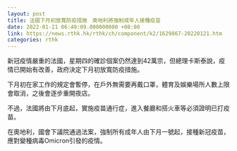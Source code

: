 ```yaml
---
layout: post
title: 法國下月初放寬防疫措施　奧地利將強制成年人接種疫苗
date: 2022-01-21 06:49:09.000000000 +08:00
link: https://news.rthk.hk/rthk/ch/component/k2/1629867-20220121.htm
categories: rthk
---
```


新冠疫情嚴重的法國，星期四的確診個案仍然達到42萬宗，但總理卡斯泰說，疫情已開始有改善，政府決定下月初放寬防疫措施。

下月初在家工作的規定會暫停，在戶外無需要再戴口罩，體育及娛樂場所人數上限會取消，之後會逐步重開夜店。

不過，法國將由下月底起，實施疫苗通行症，進入餐廳和搭火車等必須證明已打疫苗。　

在奧地利，國會下議院通過法案，強制所有成年人由下月一號起，接種新冠疫苗，應對變種病毒Omicron引發的疫情。
